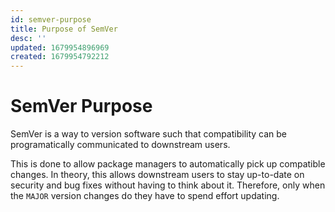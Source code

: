 ```yaml
---
id: semver-purpose
title: Purpose of SemVer
desc: ''
updated: 1679954896969
created: 1679954792212
---
```


# SemVer Purpose
SemVer is a way to version software such that compatibility can be programatically communicated to downstream users. 

This is done to allow package managers to automatically pick up compatible changes. In theory, this allows downstream users to stay up-to-date on security and bug fixes without having to think about it. Therefore, only when the `MAJOR` version changes do they have to spend effort updating. 
